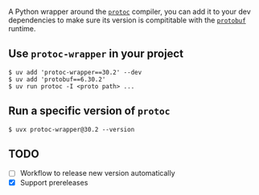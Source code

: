 A Python wrapper around the [`protoc`](https://github.com/protocolbuffers/protobuf) compiler, you can add it to your dev dependencies to make sure its version
is compititable with the [`protobuf`](https://pypi.org/project/protobuf/) runtime.

## Use `protoc-wrapper` in your project

```console
$ uv add 'protoc-wrapper==30.2' --dev
$ uv add 'protobuf==6.30.2'
$ uv run protoc -I <proto path> ...
```

## Run a specific version of `protoc`

```console
$ uvx protoc-wrapper@30.2 --version
```

## TODO

- [ ] Workflow to release new version automatically
- [X] Support prereleases
